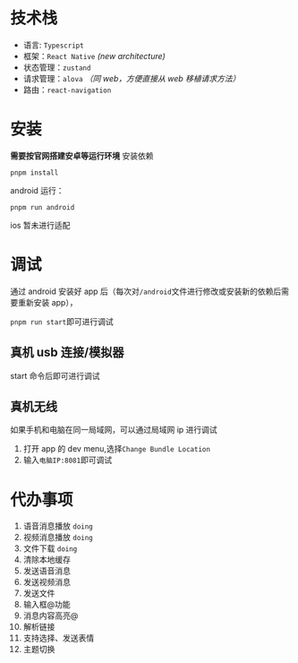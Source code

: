 # 技术栈

- 语言: `Typescript`
- 框架：`React Native` _(new architecture)_
- 状态管理：`zustand`
- 请求管理：`alova` _（同 web，方便直接从 web 移植请求方法）_
- 路由：`react-navigation`

# 安装

**需要按官网搭建安卓等运行环境**
安装依赖

`pnpm install`

android 运行：

`pnpm run android`

ios 暂未进行适配

# 调试

通过 android 安装好 app 后（每次对`/android`文件进行修改或安装新的依赖后需要重新安装 app），

`pnpm run start`即可进行调试

## 真机 usb 连接/模拟器

start 命令后即可进行调试

## 真机无线

如果手机和电脑在同一局域网，可以通过局域网 ip 进行调试

1. 打开 app 的 dev menu,选择`Change Bundle Location`
2. 输入`电脑IP:8081`即可调试

# 代办事项

1. 语音消息播放 `doing`
2. 视频消息播放 `doing`
3. 文件下载 `doing`
4. 清除本地缓存
5. 发送语音消息
6. 发送视频消息
7. 发送文件
8. 输入框@功能
9. 消息内容高亮@
10. 解析链接
11. 支持选择、发送表情
12. 主题切换
